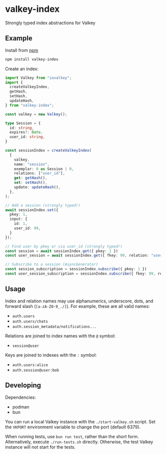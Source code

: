# valkey-index

Strongly typed index abstractions for Valkey


## Example

Install from [npm](https://www.npmjs.com/package/valkey-index)

```bash
npm install valkey-index
```

Create an index:

```ts
import Valkey from "iovalkey";
import {
  createValkeyIndex,
  getHash,
  setHash,
  updateHash,
} from "valkey-index";

const valkey = new Valkey();

type Session = {
  id: string,
  expires?: Date,
  user_id: string,
}

const sessionIndex = createValkeyIndex(
  {
    valkey,
    name: "session",
    exemplar: 0 as Session | 0,
    relations: ["user_id"],
    get: getHash(),
    set: setHash(),
    update: updateHash(),
  },
);

// Add a session (strongly typed!)
await sessionIndex.set({
  pkey: 1,
  input: {
    id: 1,
    user_id: 99,
  }
});

// Find user by pkey or via user_id (strongly typed!)
const session = await sessionIndex.get({ pkey: 1 })
const user_session = await sessionIndex.get({ fkey: 99, relation: "user_id" })

// Subscribe to a session (AsyncGenerator)
const session_subscription = sessionIndex.subscribe({ pkey: 1 })
const user_session_subscription = sessionIndex.subscribe({ fkey: 99, relation: "user_id" })
```


## Usage

Index and relation names may use alphanumerics, underscore, dots, and forward slash (`[a-zA-Z0-9_./]`).
For example, these are all valid names:
* `auth.users`
* `auth.users/chats`
* `auth.session_metadata/notifications...`

Relations are joined to index names with the `@` symbol:
* `session@user`

Keys are joined to indexes with the `:` symbol:
* `auth.users:alice`
* `auth.session@user:bob`


## Developing

Dependencies:
* podman
* bun

You can run a local Valkey instance with the `./start-valkey.sh` script.
Set the `VKPORT` environment variable to change the port (default 6379).

When running tests, use `bun run test`, rather than the short form.
Alternatively, execute `./run-tests.sh` directly.
Otherwise, the test Valkey instance will not start for the tests.